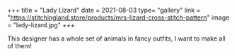 +++
title = "Lady Lizard"
date = 2021-08-03
type= "gallery"
link = "https://stitchingland.store/products/mrs-lizard-cross-stitch-pattern"
image = "lady-lizard.jpg"
+++

This designer has a whole set of animals in fancy outfits, I want to make all of them!